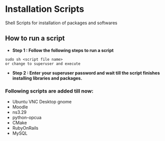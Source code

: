 # Installation Scripts

Shell Scripts for installation of packages and softwares

## How to run a script
- **Step 1 : Follow the following steps to run a script**
```
sudo sh <script file name>
or change to superuser and execute
```
- **Step 2 : Enter your superuser password and wait till the script finishes installing libraries and packages.**

### Following scripts are added till now:

- Ubuntu VNC Desktop gnome
- Moodle 
- ns3.29
- python-opcua
- CMake
- RubyOnRails
- MySQL
